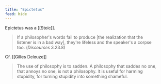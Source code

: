 ```yaml
---
title: "Epictetus"
feed: hide
---
```


Epictetus was a [[Stoic]]. 

> If a philosopher's words fail to produce \[the realization that the listener is in a bad way], they're lifeless and the speaker's a corpse too. (_Discourses_ 3.23.8)

Cf. [[Gilles Deleuze]]

> The use of philosophy is to sadden. A philosophy that saddes no one, that annoys no one, is not a philosophy. It is useful for harming stupidity, for turning stupidity into something shameful.
